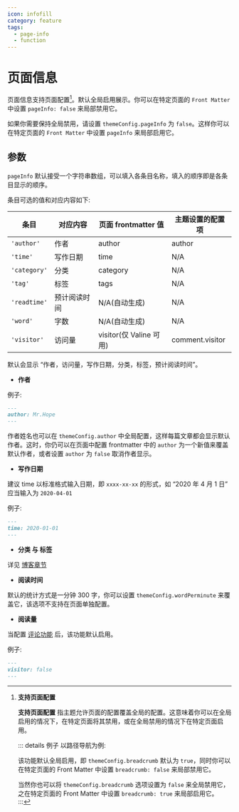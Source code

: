 ```yaml
---
icon: infofill
category: feature
tags:
  - page-info
  - function
---
```


# 页面信息

页面信息支持页面配置[^applypartically]。默认全局启用展示。你可以在特定页面的 `Front Matter` 中设置 `pageInfo: false` 来局部禁用它。

[^applypartically]: **支持页面配置** <MyBadge text="支持页面配置" />

    **支持页面配置** 指主题允许页面的配置覆盖全局的配置。这意味着你可以在全局启用的情况下，在特定页面将其禁用，或在全局禁用的情况下在特定页面启用。

    ::: details 例子
    以路径导航为例:

    该功能默认全局启用，即 `themeConfig.breadcrumb` 默认为 `true`，同时你可以在特定页面的 Front Matter 中设置 `breadcrumb: false` 来局部禁用它。

    当然你也可以将 `themeConfig.breadcrumb` 选项设置为 `false` 来全局禁用它，之在特定页面的 Front Matter 中设置 `breadcrumb: true` 来局部启用它。
    :::

如果你需要保持全局禁用，请设置 `themeConfig.pageInfo` 为 `false`。这样你可以在特定页面的 `Front Matter` 中设置 `pageInfo` 来局部启用它。

## 参数 <MyBadge text="支持页面配置" />

`pageInfo` 默认接受一个字符串数组，可以填入各条目名称，填入的顺序即是各条目显示的顺序。

条目可选的值和对应内容如下:

| 条目         | 对应内容     | 页面 frontmatter 值     | 主题设置的配置项 |
| ------------ | ------------ | ----------------------- | ---------------- |
| `'author'`   | 作者         | author                  | author           |
| `'time'`     | 写作日期     | time                    | N/A              |
| `'category'` | 分类         | category                | N/A              |
| `'tag'`      | 标签         | tags                    | N/A              |
| `'readtime'` | 预计阅读时间 | N/A(自动生成)           | N/A              |
| `'word'`     | 字数         | N/A(自动生成)           | N/A              |
| `'visitor'`  | 访问量       | visitor(仅 Valine 可用) | comment.visitor  |

默认会显示 “作者，访问量，写作日期，分类，标签，预计阅读时间”。

- **作者** <MyBadge text="支持页面配置" />

例子:

```md
---
author: Mr.Hope
---
```

作者姓名也可以在 `themeConfig.author` 中全局配置，这样每篇文章都会显示默认作者。这时，你仍可以在页面中配置 frontmatter 中的 `author` 为一个新值来覆盖默认作者，或者设置 `author` 为 `false` 取消作者显示。

- **写作日期**

建议 time 以标准格式输入日期，即 `xxxx-xx-xx` 的形式，如 “2020 年 4 月 1 日” 应当输入为 `2020-04-01`

例子:

```md
---
time: 2020-01-01
---
```

- **分类 与 标签**

详见 [博客章节](blog.md)

- **阅读时间**

默认的统计方式是一分钟 300 字，你可以设置 `themeConfig.wordPerminute` 来覆盖它，该选项不支持在页面单独配置。

- **阅读量** <MyBadge text="支持页面配置" />

当配置 [评论功能](../feature/comment.md) 后，该功能默认启用。

例子:

```md
---
visitor: false
---
```
